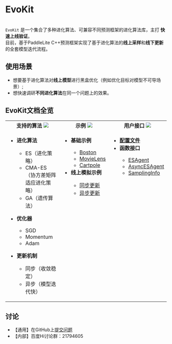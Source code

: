 # EvoKit

<br>`EvoKit` 是一个集合了多种进化算法、可兼容不同预测框架的进化算法库，主打 **快速上线验证**。 </br>
目前，基于PaddleLite C++预测框架实现了基于进化算法的**线上采样**和**线下更新**的全套模型迭代流程。

## 使用场景
- 想要基于进化算法对**线上模型**进行黑盒优化（例如优化目标对模型不可导场景）;
- 想快速调研**不同进化算法**在同一个问题上的效果。


## EvoKit文档全览
<table>
  <tbody>
    <tr align="center" valign="bottom">
      <td>
        <b>支持的算法</b>
        <img src="../images/bar.png"/>
      </td>
      <td>
        <b>示例</b>
        <img src="../images/bar.png"/>
      </td>
      <td>
        <b>用户接口</b>
        <img src="../images/bar.png"/>
      </td>
    </tr>
    </tr>
    <tr valign="top">
      <td>
        <ul>
        <li><b>进化算法</b></li>
           <ul>
          <li>ES（进化策略）</li>
          <li>CMA-ES（协方差矩阵适应进化策略）</li>
          <li>GA（遗传算法）</li>
           </ul>
        </ul>
        <ul>
        <li><b>优化器</b></li>
           <ul>
          <li>SGD</li>
          <li>Momentum</li>
          <li>Adam</li>
           </ul>
        </ul>
        <ul>
        <li><b>更新机制</b></li>
           <ul>
          <li>同步（收敛稳定）</li>
          <li>异步（模型迭代快）</li>
           </ul>
        </ul>
      </td>
      <td align="left" >
        <ul>
            <li><b>基础示例</b></li>
            <ul>
              <li><a href="examples">Boston</a></li>
              <li><a href="examples">MovieLens</a></li>
              <li><a href="examples">Cartpole</a></li>
            </ul>
            <li><b>线上模拟示例</b></li>
            <ul>
              <li><a href="examples">同步更新</a></li>
              <li><a href="examples">异步更新</a></li>
            </ul>
        </ul>
      </td>
      <td>
        <ul>
            <li><b><a href="APIs">配置文件</a></b></li>
            <li><b>函数接口</b></li>
            <ul>
            <li><a href="APIs">ESAgent</a></li>
            <li><a href="APIs">AsyncESAgent</a></li>
            <li><a href="APIs">SamplingInfo</a></li>
            </ul>
        </ul>
      </td>
    </tr>
  </tbody>
  
</table>

## 讨论
- 【通用】在GitHub上[提交问题](https://github.com/PaddlePaddle/PARL/issues)
- 【内部】百度Hi讨论群：21794605
